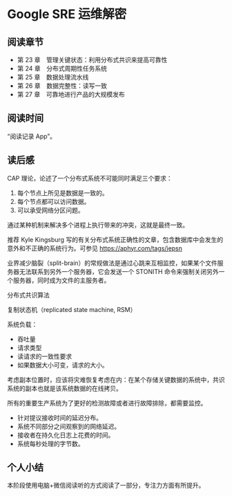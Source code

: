 # Google SRE 运维解密

## 阅读章节

- 第 23 章　管理关键状态：利用分布式共识来提高可靠性
- 第 24 章　分布式周期性任务系统
- 第 25 章　数据处理流水线
- 第 26 章　数据完整性：读写一致
- 第 27 章　可靠地进行产品的大规模发布

## 阅读时间

“阅读记录 App”。

## 读后感

CAP 理论，论述了一个分布式系统不可能同时满足三个要求：
1. 每个节点上所见是数据是一致的。
2. 每个节点都可以访问数据。
3. 可以承受网络分区问题。

通过某种机制来解决多个进程上执行带来的冲突，这就是最终一致。

推荐 Kyle Kingsburg 写的有关分布式系统正确性的文章，包含数据库中会发生的意外和不正确的系统行为。可参见 https://aphyr.com/tags/jepsn

业界减少脑裂（split-brain）的常规做法是通过心跳来互相监控，如果某个文件服务器无法联系到另外一个服务器，它会发送一个 STONITH 命令来强制关闭另外一个服务器，同时成为文件的主服务者。

分布式共识算法

复制状态机（replicated state machine, RSM）

系统负载：

- 吞吐量
- 请求类型
- 读请求的一致性要求
- 如果数据大小可变，请求的大小。

考虑副本位置时，应该将灾难恢复考虑在内：在某个存储关键数据的系统中，共识系统的副本也就是该系统数据的在线拷贝。

所有的重要生产系统为了更好的检测故障或者进行故障排除，都需要监控。

- 针对提议接收时间的延迟分布。
- 系统不同部分之间观察到的网络延迟。
- 接收者在持久化日志上花费的时间。
- 系统每秒处理的字节数。


## 个人小结

本阶段使用电脑+微信阅读听的方式阅读了一部分，专注力方面有所提升。

